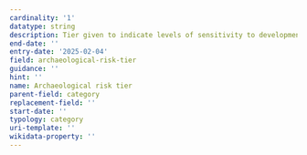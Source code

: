 ```yaml
---
cardinality: '1'
datatype: string
description: Tier given to indicate levels of sensitivity to development
end-date: ''
entry-date: '2025-02-04'
field: archaeological-risk-tier
guidance: ''
hint: ''
name: Archaeological risk tier
parent-field: category
replacement-field: ''
start-date: ''
typology: category
uri-template: ''
wikidata-property: ''
---
```

